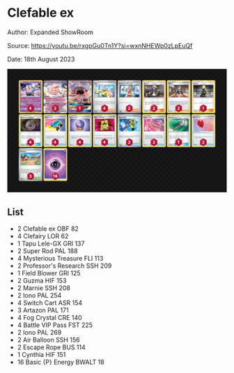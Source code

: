 # Clefable ex

Author: Expanded ShowRoom

Source: <https://youtu.be/rxgpGu0Tn1Y?si=wxnNHEWp0zLpEuQf>

Date: 18th August 2023

![decklist](../../images/OBF/Clefable%20ex/1-%20Clefable%20ex.png)

## List

* 2 Clefable ex OBF 82
* 4 Clefairy LOR 62
* 1 Tapu Lele-GX GRI 137
* 2 Super Rod PAL 188
* 4 Mysterious Treasure FLI 113
* 2 Professor's Research SSH 209
* 1 Field Blower GRI 125
* 2 Guzma HIF 153
* 2 Marnie SSH 208
* 2 Iono PAL 254
* 4 Switch Cart ASR 154
* 3 Artazon PAL 171
* 4 Fog Crystal CRE 140
* 4 Battle VIP Pass FST 225
* 2 Iono PAL 269
* 2 Air Balloon SSH 156
* 2 Escape Rope BUS 114
* 1 Cynthia HIF 151
* 16 Basic {P} Energy BWALT 18
